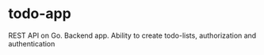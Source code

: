 # todo-app
REST API on Go. Backend app. Ability to create todo-lists, authorization and authentication
